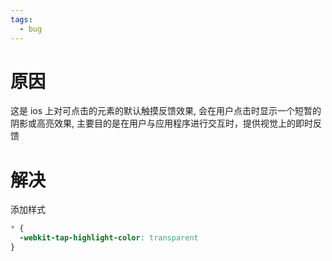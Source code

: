 ```yaml
---
tags:
  - bug
---
```

# 原因

这是 ios 上对可点击的元素的默认触摸反馈效果, 会在用户点击时显示一个短暂的阴影或高亮效果, 主要目的是在用户与应用程序进行交互时，提供视觉上的即时反馈

# 解决

添加样式

```css
* {
  -webkit-tap-highlight-color: transparent
}
```